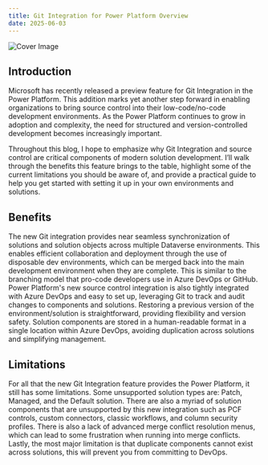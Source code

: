 ```yaml
---
title: Git Integration for Power Platform Overview
date: 2025-06-03
---
```

<img src="0/GitPP.png" alt="Cover Image">

## Introduction

Microsoft has recently released a preview feature for Git Integration in the Power Platform. This addition marks yet another step forward in enabling organizations to bring source control into their low-code/no-code development environments. As the Power Platform continues to grow in adoption and complexity, the need for structured and version-controlled development becomes increasingly important.

Throughout this blog, I hope to emphasize why Git Integration and source control are critical components of modern solution development. I’ll walk through the benefits this feature brings to the table, highlight some of the current limitations you should be aware of, and provide a practical guide to help you get started with setting it up in your own environments and solutions.

## Benefits

The new Git integration provides near seamless synchronization of solutions and solution objects across multiple Dataverse environments. This enables efficient collaboration and deployment through the use of disposable dev environments, which can be merged back into the main development environment when they are complete. This is similar to the branching model that pro-code developers use in Azure DevOps or GitHub. Power Platform's new source control integration is also tightly integrated with Azure DevOps and easy to set up, leveraging Git to track and audit changes to components and solutions. Restoring a previous version of the environment/solution is straightforward, providing flexibility and version safety. Solution components are stored in a human-readable format in a single location within Azure DevOps, avoiding duplication across solutions and simplifying management.

## Limitations

For all that the new Git Integration feature provides the Power Platform, it still has some limitations. Some unsupported solution types are: Patch, Managed, and the Default solution. There are also a myriad of solution components that are unsupported by this new integration such as PCF controls, custom connectors, classic workflows, and column security profiles. There is also a lack of advanced merge conflict resolution menus, which can lead to some frustration when running into merge conflicts. Lastly, the most major limitation is that duplicate components cannot exist across solutions, this will prevent you from committing to DevOps.